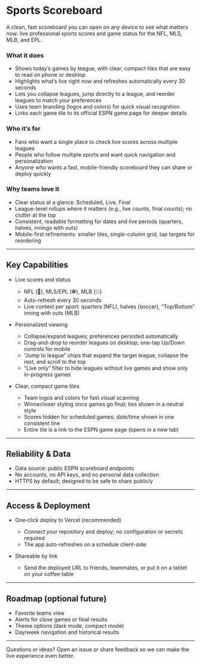 # Sports Scoreboard

A clean, fast scoreboard you can open on any device to see what matters now: live professional sports scores and game status for the NFL, MLS, MLB, and EPL.

### What it does

- Shows today’s games by league, with clear, compact tiles that are easy to read on phone or desktop
- Highlights what’s live right now and refreshes automatically every 30 seconds
- Lets you collapse leagues, jump directly to a league, and reorder leagues to match your preferences
- Uses team branding (logos and colors) for quick visual recognition
- Links each game tile to its official ESPN game page for deeper details

### Who it’s for

- Fans who want a single place to check live scores across multiple leagues
- People who follow multiple sports and want quick navigation and personalization
- Anyone who wants a fast, mobile-friendly scoreboard they can share or deploy quickly

### Why teams love it

- Clear status at a glance: Scheduled, Live, Final
- League-level rollups where it matters (e.g., live counts, final counts); no clutter at the top
- Consistent, readable formatting for dates and live periods (quarters, halves, innings with outs)
- Mobile-first refinements: smaller tiles, single-column grid, tap targets for reordering

---

## Key Capabilities

- Live scores and status
  - NFL (🏈), MLS/EPL (⚽), MLB (⚾)
  - Auto-refresh every 30 seconds
  - Live context per sport: quarters (NFL), halves (soccer), “Top/Bottom” inning with outs (MLB)

- Personalized viewing
  - Collapse/expand leagues; preferences persisted automatically
  - Drag-and-drop to reorder leagues on desktop; one-tap Up/Down controls for mobile
  - “Jump to league” chips that expand the target league, collapse the rest, and scroll to the top
  - “Live only” filter to hide leagues without live games and show only in-progress games

- Clear, compact game tiles
  - Team logos and colors for fast visual scanning
  - Winner/loser styling once games go final; ties shown in a neutral style
  - Scores hidden for scheduled games; date/time shown in one consistent line
  - Entire tile is a link to the ESPN game page (opens in a new tab)

---

## Reliability & Data

- Data source: public ESPN scoreboard endpoints
- No accounts, no API keys, and no personal data collection
- HTTPS by default; designed to be safe to share publicly

---

## Access & Deployment

- One‑click deploy to Vercel (recommended)
  - Connect your repository and deploy; no configuration or secrets required
  - The app auto-refreshes on a schedule client-side

- Shareable by link
  - Send the deployed URL to friends, teammates, or put it on a tablet on your coffee table

---

## Roadmap (optional future)

- Favorite teams view
- Alerts for close games or final results
- Theme options (dark mode, compact mode)
- Day/week navigation and historical results

---

Questions or ideas? Open an issue or share feedback so we can make the live experience even better.
